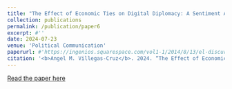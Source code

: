 ```yaml
---
title: "The Effect of Economic Ties on Digital Diplomacy: A Sentiment Analysis of the Twitter Accounts of Chinese Diplomatic Missions."
collection: publications
permalink: /publication/paper6
excerpt: #''
date: 2024-07-23
venue: 'Political Communication'
paperurl: #'https://ingenios.squarespace.com/vol1-1/2014/8/13/el-discurso-de-la-iglesia-protestante-en-torno-a-la-segunda-guerra-mundial-en-la-revista-puerto-rico-evanglico-1940-1945'
citation: '<b>Angel M. Villegas-Cruz</b>. 2024. “The Effect of Economic Ties on Digital Diplomacy: A Sentiment Analysis of the Twitter Accounts of Chinese Diplomatic Missions.” <i>The Hague Journal of Diplomacy</i> 1-35. https://doi.org/10.1163/1871191x-bja10194.'
---
```

[Read the paper here](https://brill.com/view/journals/hjd/aop/article-10.1163-1871191x-bja10194/article-10.1163-1871191x-bja10194.xml)
